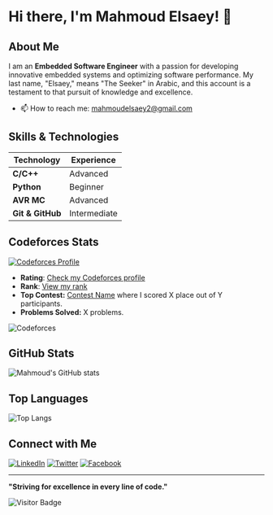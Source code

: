 # Hi there, I'm Mahmoud Elsaey! 👋

## About Me
I am an **Embedded Software Engineer** with a passion for developing innovative embedded systems and optimizing software performance. My last name, "Elsaey," means "The Seeker" in Arabic, and this account is a testament to that pursuit of knowledge and excellence.

- 📫 How to reach me: [mahmoudelsaey2@gmail.com](mailto:mahmoudelsaey2@gmail.com)

## Skills & Technologies

| Technology        | Experience |
|-------------------|------------|
| **C/C++**         | Advanced    |
| **Python**        | Beginner    |
| **AVR MC**        | Advanced    |
| **Git & GitHub**  | Intermediate|

## Codeforces Stats

[![Codeforces Profile](https://codeforces-readme-stats.vercel.app/api/card?username=MahmoudElsaey2)](https://codeforces.com/profile/MahmoudElsaey2)

- **Rating**: [Check my Codeforces profile](https://codeforces.com/profile/MahmoudElsaey2)
- **Rank**: [View my rank](https://codeforces.com/profile/MahmoudElsaey2)
- **Top Contest:** [Contest Name](https://codeforces.com/contest/1234) where I scored X place out of Y participants.
- **Problems Solved:** X problems.

![Codeforces](https://img.shields.io/badge/Codeforces-Rating-brightgreen)

## GitHub Stats

![Mahmoud's GitHub stats](https://github-readme-stats.vercel.app/api?username=MahmoudELsaey&show_icons=true&theme=radical)

## Top Languages

![Top Langs](https://github-readme-stats.vercel.app/api/top-langs/?username=MahmoudELsaey&layout=compact&theme=radical)

## Connect with Me

[![LinkedIn](https://img.shields.io/badge/LinkedIn-Mahmoud%20Elsaey-blue)](https://www.linkedin.com/in/mahmoudelsaey/)
[![Twitter](https://img.shields.io/badge/Twitter-@MahmoudElsaey-blue)](https://twitter.com/Mahmoud_Elsaey2)
[![Facebook](https://img.shields.io/badge/Facebook-Mahmoud%20Elsaey-3b5998)](https://www.facebook.com/mahmoud.elsaey.3)

---

**"Striving for excellence in every line of code."**

![Visitor Badge](https://visitor-badge.laobi.icu/badge?page_id=MahmoudELsaey.MahmoudELsaey)
